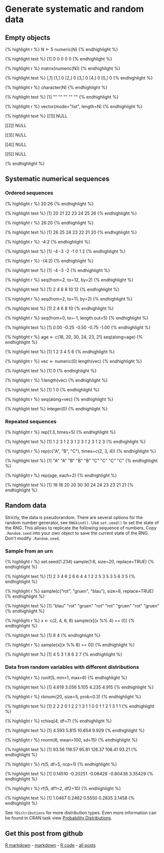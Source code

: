Generate systematic and random data
=========================




Empty objects
-------------------------


{% highlight r %}
N <- 5
numeric(N)
{% endhighlight %}



{% highlight text %}
[1] 0 0 0 0 0
{% endhighlight %}



{% highlight r %}
matrix(numeric(N))
{% endhighlight %}



{% highlight text %}
     [,1]
[1,]    0
[2,]    0
[3,]    0
[4,]    0
[5,]    0
{% endhighlight %}



{% highlight r %}
character(N)
{% endhighlight %}



{% highlight text %}
[1] "" "" "" "" ""
{% endhighlight %}



{% highlight r %}
vector(mode="list", length=N)
{% endhighlight %}



{% highlight text %}
[[1]]
NULL

[[2]]
NULL

[[3]]
NULL

[[4]]
NULL

[[5]]
NULL

{% endhighlight %}


Systematic numerical sequences
-------------------------

### Ordered sequences


{% highlight r %}
20:26
{% endhighlight %}



{% highlight text %}
[1] 20 21 22 23 24 25 26
{% endhighlight %}



{% highlight r %}
26:20
{% endhighlight %}



{% highlight text %}
[1] 26 25 24 23 22 21 20
{% endhighlight %}



{% highlight r %}
-4:2
{% endhighlight %}



{% highlight text %}
[1] -4 -3 -2 -1  0  1  2
{% endhighlight %}



{% highlight r %}
-(4:2)
{% endhighlight %}



{% highlight text %}
[1] -4 -3 -2
{% endhighlight %}



{% highlight r %}
seq(from=2, to=12, by=2)
{% endhighlight %}



{% highlight text %}
[1]  2  4  6  8 10 12
{% endhighlight %}



{% highlight r %}
seq(from=2, to=11, by=2)
{% endhighlight %}



{% highlight text %}
[1]  2  4  6  8 10
{% endhighlight %}



{% highlight r %}
seq(from=0, to=-1, length.out=5)
{% endhighlight %}



{% highlight text %}
[1]  0.00 -0.25 -0.50 -0.75 -1.00
{% endhighlight %}



{% highlight r %}
age <- c(18, 20, 30, 24, 23, 21)
seq(along=age)
{% endhighlight %}



{% highlight text %}
[1] 1 2 3 4 5 6
{% endhighlight %}



{% highlight r %}
vec <- numeric(0)
length(vec)
{% endhighlight %}



{% highlight text %}
[1] 0
{% endhighlight %}



{% highlight r %}
1:length(vec)
{% endhighlight %}



{% highlight text %}
[1] 1 0
{% endhighlight %}



{% highlight r %}
seq(along=vec)
{% endhighlight %}



{% highlight text %}
integer(0)
{% endhighlight %}


### Repeated sequences


{% highlight r %}
rep(1:3, times=5)
{% endhighlight %}



{% highlight text %}
 [1] 1 2 3 1 2 3 1 2 3 1 2 3 1 2 3
{% endhighlight %}



{% highlight r %}
rep(c("A", "B", "C"), times=c(2, 3, 4))
{% endhighlight %}



{% highlight text %}
[1] "A" "A" "B" "B" "B" "C" "C" "C" "C"
{% endhighlight %}



{% highlight r %}
rep(age, each=2)
{% endhighlight %}



{% highlight text %}
 [1] 18 18 20 20 30 30 24 24 23 23 21 21
{% endhighlight %}


Random data
-------------------------

Strictly, the data is pseudorandom. There are several options for the random number generator, see `RNGkind()`. Use `set.seed()` to set the state of the RNG. This allows to replicate the following sequence of numbers. Copy `.Random.seed` into your own object to save the current state of the RNG. Don't modify `.Random.seed`.

### Sample from an urn


{% highlight r %}
set.seed(1.234)
sample(1:6, size=20, replace=TRUE)
{% endhighlight %}



{% highlight text %}
 [1] 2 3 4 6 2 6 6 4 4 1 2 2 5 3 5 3 5 6 3 5
{% endhighlight %}



{% highlight r %}
sample(c("rot", "gruen", "blau"), size=8, replace=TRUE)
{% endhighlight %}



{% highlight text %}
[1] "blau"  "rot"   "gruen" "rot"   "rot"   "gruen" "rot"   "gruen"
{% endhighlight %}



{% highlight r %}
x <- c(2, 4, 6, 8)
sample(x[(x %% 4) == 0])
{% endhighlight %}



{% highlight text %}
[1] 8 4
{% endhighlight %}



{% highlight r %}
sample(x[(x %% 8) == 0])
{% endhighlight %}



{% highlight text %}
[1] 4 5 3 1 8 6 2 7
{% endhighlight %}


### Data from random variables with different distributions


{% highlight r %}
runif(5, min=1, max=6)
{% endhighlight %}



{% highlight text %}
[1] 4.619 3.056 5.105 4.235 4.915
{% endhighlight %}



{% highlight r %}
rbinom(20, size=5, prob=0.3)
{% endhighlight %}



{% highlight text %}
 [1] 2 2 2 0 1 2 2 1 3 1 1 0 0 1 1 2 1 3 1 1
{% endhighlight %}



{% highlight r %}
rchisq(4, df=7)
{% endhighlight %}



{% highlight text %}
[1]  4.593  5.815 10.654  9.929
{% endhighlight %}



{% highlight r %}
rnorm(6, mean=100, sd=15)
{% endhighlight %}



{% highlight text %}
[1]  93.56 118.57  95.81 126.37 108.41  93.21
{% endhighlight %}



{% highlight r %}
rt(5, df=5, ncp=1)
{% endhighlight %}



{% highlight text %}
[1]  0.14510 -0.20251 -0.06428 -0.80438  3.35429
{% endhighlight %}



{% highlight r %}
rf(5, df1=2, df2=10)
{% endhighlight %}



{% highlight text %}
[1] 1.0467 0.2462 0.5550 0.2835 2.1458
{% endhighlight %}


See `?Distributions` for more distribution types. Even more information can be found in CRAN task view [Probability Distributions](http://cran.r-project.org/web/views/Distributions.html).

Get this post from github
----------------------------------------------

[R markdown](https://github.com/dwoll/RExRepos/raw/master/Rmd/generateData.Rmd) - [markdown](https://github.com/dwoll/RExRepos/raw/master/md/generateData.md) - [R code](https://github.com/dwoll/RExRepos/raw/master/R/generateData.R) - [all posts](https://github.com/dwoll/RExRepos)
